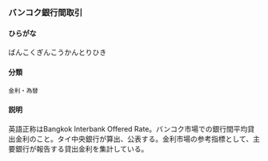 <div style="display:none;">

## [あ行](securities-terms?id=あ行)
## [か行](securities-terms?id=か行)
## [さ行](securities-terms?id=さ行)
## [た行](securities-terms?id=た行)
## [な行](securities-terms?id=な行)
## [は行](securities-terms?id=は行)

</div>

### バンコク銀行間取引

#### ひらがな

ばんこくぎんこうかんとりひき

#### 分類

`金利・為替`

#### 説明

英語正称はBangkok Interbank Offered Rate。バンコク市場での銀行間平均貸出金利のこと。タイ中央銀行が算出、公表する。金利市場の参考指標として、主要銀行が報告する貸出金利を集計している。

<div style="display:none;">

## [ま行](securities-terms?id=ま行)
## [や行](securities-terms?id=や行)
## [ら行](securities-terms?id=ら行)
## [わ行](securities-terms?id=わ行)
## [英数字・記号](securities-terms?id=英数字・記号)

</div>

